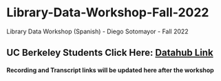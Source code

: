 # Library-Data-Workshop-Fall-2022
Library Data Workshop (Spanish) - Diego Sotomayor - Fall 2022

## UC Berkeley Students Click Here: [Datahub Link](http://datahub.berkeley.edu/hub/user-redirect/git-sync?repo=https://github.com/ds-modules/Library-Data-Workshop-Fall-2022&branch=main&subpath=Introduction-a-Python.ipynb)

#### Recording and Transcript links will be updated here after the workshop
